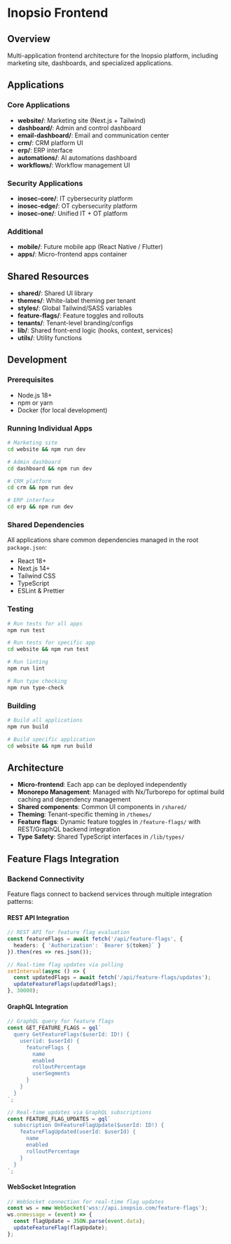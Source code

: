 # Inopsio Frontend

## Overview
Multi-application frontend architecture for the Inopsio platform, including marketing site, dashboards, and specialized applications.

## Applications

### Core Applications
- **website/**: Marketing site (Next.js + Tailwind)
- **dashboard/**: Admin and control dashboard
- **email-dashboard/**: Email and communication center
- **crm/**: CRM platform UI
- **erp/**: ERP interface
- **automations/**: AI automations dashboard
- **workflows/**: Workflow management UI

### Security Applications
- **inosec-core/**: IT cybersecurity platform
- **inosec-edge/**: OT cybersecurity platform
- **inosec-one/**: Unified IT + OT platform

### Additional
- **mobile/**: Future mobile app (React Native / Flutter)
- **apps/**: Micro-frontend apps container

## Shared Resources
- **shared/**: Shared UI library
- **themes/**: White-label theming per tenant
- **styles/**: Global Tailwind/SASS variables
- **feature-flags/**: Feature toggles and rollouts
- **tenants/**: Tenant-level branding/configs
- **lib/**: Shared front-end logic (hooks, context, services)
- **utils/**: Utility functions

## Development

### Prerequisites
- Node.js 18+
- npm or yarn
- Docker (for local development)

### Running Individual Apps
```bash
# Marketing site
cd website && npm run dev

# Admin dashboard
cd dashboard && npm run dev

# CRM platform
cd crm && npm run dev

# ERP interface
cd erp && npm run dev
```

### Shared Dependencies
All applications share common dependencies managed in the root `package.json`:
- React 18+
- Next.js 14+
- Tailwind CSS
- TypeScript
- ESLint & Prettier

### Testing
```bash
# Run tests for all apps
npm run test

# Run tests for specific app
cd website && npm run test

# Run linting
npm run lint

# Run type checking
npm run type-check
```

### Building
```bash
# Build all applications
npm run build

# Build specific application
cd website && npm run build
```

## Architecture
- **Micro-frontend**: Each app can be deployed independently
- **Monorepo Management**: Managed with Nx/Turborepo for optimal build caching and dependency management
- **Shared components**: Common UI components in `/shared/`
- **Theming**: Tenant-specific theming in `/themes/`
- **Feature flags**: Dynamic feature toggles in `/feature-flags/` with REST/GraphQL backend integration
- **Type Safety**: Shared TypeScript interfaces in `/lib/types/`

## Feature Flags Integration

### Backend Connectivity
Feature flags connect to backend services through multiple integration patterns:

#### REST API Integration
```typescript
// REST API for feature flag evaluation
const featureFlags = await fetch('/api/feature-flags', {
  headers: { 'Authorization': `Bearer ${token}` }
}).then(res => res.json());

// Real-time flag updates via polling
setInterval(async () => {
  const updatedFlags = await fetch('/api/feature-flags/updates');
  updateFeatureFlags(updatedFlags);
}, 30000);
```

#### GraphQL Integration
```typescript
// GraphQL query for feature flags
const GET_FEATURE_FLAGS = gql`
  query GetFeatureFlags($userId: ID!) {
    user(id: $userId) {
      featureFlags {
        name
        enabled
        rolloutPercentage
        userSegments
      }
    }
  }
`;

// Real-time updates via GraphQL subscriptions
const FEATURE_FLAG_UPDATES = gql`
  subscription OnFeatureFlagUpdate($userId: ID!) {
    featureFlagUpdated(userId: $userId) {
      name
      enabled
      rolloutPercentage
    }
  }
`;
```

#### WebSocket Integration
```typescript
// WebSocket connection for real-time flag updates
const ws = new WebSocket('wss://api.inopsio.com/feature-flags');
ws.onmessage = (event) => {
  const flagUpdate = JSON.parse(event.data);
  updateFeatureFlag(flagUpdate);
};
```
